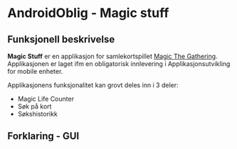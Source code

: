 # AndroidOblig - Magic stuff

## Funksjonell beskrivelse
**Magic Stuff** er en applikasjon for samlekortspillet [Magic The Gathering](https://magic.wizards.com/en).
Applikasjonen er laget ifm en obligatorisk innlevering i Applikasjonsutvikling for mobile enheter.

Applikasjonens funksjonalitet kan grovt deles inn i 3 deler:
* Magic Life Counter
* Søk på kort
* Søkshistorikk

## Forklaring - GUI
